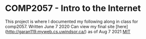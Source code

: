 # COMP2057 - Intro to the Internet
This project is where I documented my following along in class for comp2057. Written June 7 2020
Can view my final site [here] (http://garan119.myweb.cs.uwindsor.ca/) as of Aug 7 2021 
[MIT](https://choosealicense.com/licenses/mit/)
